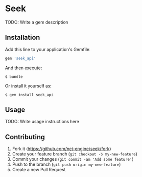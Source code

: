 # Seek

TODO: Write a gem description

## Installation

Add this line to your application's Gemfile:

```ruby
gem 'seek_api'
```

And then execute:

    $ bundle

Or install it yourself as:

    $ gem install seek_api

## Usage

TODO: Write usage instructions here

## Contributing

1. Fork it (https://github.com/net-engine/seek/fork)
2. Create your feature branch (`git checkout -b my-new-feature`)
3. Commit your changes (`git commit -am 'Add some feature'`)
4. Push to the branch (`git push origin my-new-feature`)
5. Create a new Pull Request
